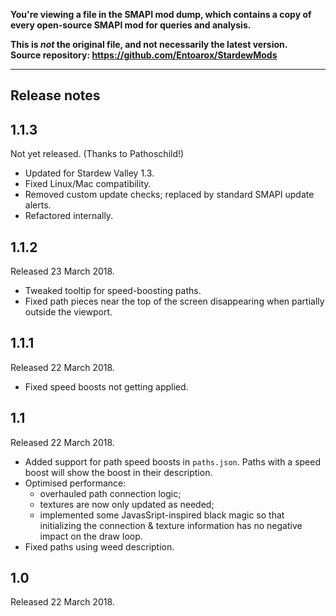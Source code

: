**You're viewing a file in the SMAPI mod dump, which contains a copy of every open-source SMAPI mod
for queries and analysis.**

**This is _not_ the original file, and not necessarily the latest version.**  
**Source repository: https://github.com/Entoarox/StardewMods**

----

## Release notes
## 1.1.3
Not yet released. (Thanks to Pathoschild!)

* Updated for Stardew Valley 1.3.
* Fixed Linux/Mac compatibility.
* Removed custom update checks; replaced by standard SMAPI update alerts.
* Refactored internally.

## 1.1.2
Released 23 March 2018.

* Tweaked tooltip for speed-boosting paths.
* Fixed path pieces near the top of the screen disappearing when partially outside the viewport.

## 1.1.1
Released 22 March 2018.

* Fixed speed boosts not getting applied.

## 1.1
Released 22 March 2018.

* Added support for path speed boosts in `paths.json`. Paths with a speed boost will show the boost in their description.
* Optimised performance:
  * overhauled path connection logic;
  * textures are now only updated as needed;
  * implemented some JavasSript-inspired black magic so that initializing the connection & texture information has no negative impact on the draw loop.
* Fixed paths using weed description.

## 1.0
Released 22 March 2018.
